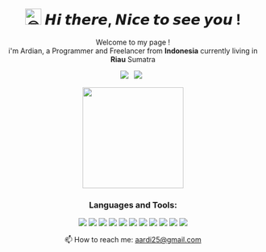 
<h1 align="center"> <picture>
  <source srcset="https://fonts.gstatic.com/s/e/notoemoji/latest/1f913/512.webp" type="image/webp">
  <img src="https://fonts.gstatic.com/s/e/notoemoji/latest/1f913/512.gif" alt="🤓" width="32" height="32">
</picture> 𝙃𝙞 𝙩𝙝𝙚𝙧𝙚, 𝙉𝙞𝙘𝙚 𝙩𝙤 𝙨𝙚𝙚 𝙮𝙤𝙪 !</h1>
<p align="center">
  Welcome to my page ! <br> i'm Ardian, a Programmer and Freelancer from <b>Indonesia</b> currently living in <b>Riau</b> Sumatra 
</p>
<!--[![Anurag's GitHub stats](https://github-readme-stats-ardiansyah25.vercel.app/api?username=ardiansyah25&show_icons=true&theme=gruvbox)](https://github.com/ardiansyah25/github-readme-stats)
[![Top Langs](https://github-readme-stats-ardiansyah25.vercel.app/api/top-langs/?username=ardiansyah25&theme=synthwave)](https://github.com/ardiansyah25/github-readme-stats)-->
<p align="center">
  <a href="https://linkedin.com/in/ardiansyahskomprofil" target="blank"><img src="https://img.shields.io/badge/LinkedIn-0077B5?style=for-the-badge&logo=linkedin&logoColor=white" /></a>&ensp;
 <a href="https://instagram.com/aardii25" target="blank"><img  src="https://img.shields.io/badge/Instagram-E4405F?style=for-the-badge&logo=instagram&logoColor=white" /></a>&ensp;
</p>
<p align="center">
   <a href="https://github.com/anuraghazra/convoychat">
     <img height=200 align="center" src="https://github-readme-stats-ardiansyah25.vercel.app/api/top-langs?username=ardiansyah25&layout=compact&langs_count=8&card_width=320" />
   </a>
</p>

<h3 align="center">Languages and Tools:</h3>
<p align="center"> 
   <img src="https://img.shields.io/badge/VSCode-0078D4?style=for-the-badge&logo=visual%20studio%20code&logoColor=white">
   <img src="https://img.shields.io/badge/Visual_Studio-5C2D91?style=for-the-badge&logo=visual%20studio&logoColor=white">
   <img src="https://img.shields.io/badge/HTML5-E34F26?style=for-the-badge&logo=html5&logoColor=white">
   <img src="https://img.shields.io/badge/CSS3-1572B6?style=for-the-badge&logo=css3&logoColor=white">
   <img src="https://img.shields.io/badge/JavaScript-323330?style=for-the-badge&logo=javascript&logoColor=F7DF1E">
   <img src="https://img.shields.io/badge/PHP-777BB4?style=for-the-badge&logo=php&logoColor=white">
   <img src="https://img.shields.io/badge/Codeigniter-EF4223?style=for-the-badge&logo=codeigniter&logoColor=white">
   <img src="https://img.shields.io/badge/Laravel-FF2D20?style=for-the-badge&logo=laravel&logoColor=white">
   <img src="https://img.shields.io/badge/C%23-239120?style=for-the-badge&logo=c-sharp&logoColor=white">
   <img src="https://img.shields.io/badge/Kotlin-0095D5?&style=for-the-badge&logo=kotlin&logoColor=white">
   <img src="https://img.shields.io/badge/Flutter-02569B?style=for-the-badge&logo=flutter&logoColor=white">
</p>

<p align="center">
  📫 How to reach me: <a href="mailto:aardi25@gmail.com">aardi25@gmail.com</a> 
</p>

<!--
 - 🔭 Now I'm Working As Web Developer
- 🌱 I’m currently learning **Kotlin, Flutter and ASP**
- 🖥️ proficient in using **PHP**
- 📫 any freelance work? contact me

<img src="https://komarev.com/ghpvc/?username=ardiansyah25&label=Profile%20views&color=0e75b6&style=flat" alt="ardiansyah25" />

<h2>Connect With me</h2>
<p>
</p>
-->
<!--
<details>
 <summary> Github Stats</summary>
   <img src="https:/github-readme-stats-six-mu-12.vercel.app/api?username=ardiansyah25&show_icons=true" />
</picture>

</details>

-->











